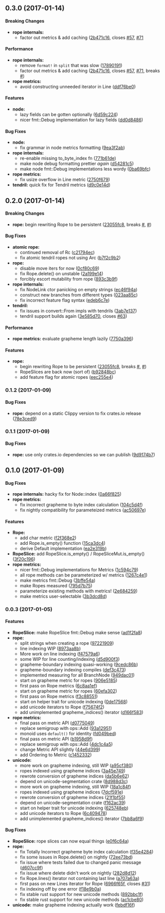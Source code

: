 <a name="0.3.0"></a>
## 0.3.0 (2017-01-14)


#### Breaking Changes

* **rope internals:**
  *  factor out metrics & add caching ([2b471c16](https://github.com/hawkw/an-editor/commit/2b471c168a8cfe9806b1f38a147d06c5170b7d16), closes [#57](https://github.com/hawkw/an-editor/issues/57), [#71](https://github.com/hawkw/an-editor/issues/71)

#### Performance

* **rope internals:**
  *  remove `format!` in `split` that was slow ([17890191](https://github.com/hawkw/an-editor/commit/17890191b12910f094b523c254542250153df3d2))
  *  factor out metrics & add caching ([2b471c16](https://github.com/hawkw/an-editor/commit/2b471c168a8cfe9806b1f38a147d06c5170b7d16), closes [#57](https://github.com/hawkw/an-editor/issues/57), [#71](https://github.com/hawkw/an-editor/issues/71), breaks [#](https://github.com/hawkw/an-editor/issues/))
* **rope metrics:**
  *  avoid constructing unneeded iterator in Line ([ddf76be0](https://github.com/hawkw/an-editor/commit/ddf76be02b1e730ac29f7a1ca9f333d802e1a356))
  
#### Features

* **node:**
  *  lazy fields can be gotten optionally ([6d59c224](https://github.com/hawkw/an-editor/commit/6d59c22450cbf1f9a29ce0e7200f41cf87134bd2))
  *  nicer fmt::Debug implementation for lazy fields ([dd0d8486](https://github.com/hawkw/an-editor/commit/dd0d8486aa28981859dfdb0b14f308a75d1a3a54))
  
#### Bug Fixes

* **node:**
  *  fix grammar in node metrics formatting ([9ea3f2ab](https://github.com/hawkw/an-editor/commit/9ea3f2ab49c08e3b332bc946e29795637590972c))
* **rope internals:**
  *  re-enable missing to_byte_index fn ([771b61de](https://github.com/hawkw/an-editor/commit/771b61de4ed693617589475824c189c4690add7d))
  *  make node debug formatting prettier _again_ ([d54281c5](https://github.com/hawkw/an-editor/commit/d54281c58dd18eaa1730a0bcb79e1080bfca421b))
  *  make node fmt::Debug implementations less wordy ([0ba69bfc](https://github.com/hawkw/an-editor/commit/0ba69bfc7fa7f9768837a0f8cfa837de3b620d78))
* **rope metrics:**
  *  fix usize overflow in Line metric ([2750f679](https://github.com/hawkw/an-editor/commit/2750f67996832252891e54c97a6273c10cc4aa89))
* **tendril:**  quick fix for Tendril metrics ([d9c0e14d](https://github.com/hawkw/an-editor/commit/d9c0e14dc39c003b0e26415b4343c71bffc1906c))



<a name="0.2.0"></a>
## 0.2.0 (2017-01-14)


#### Breaking Changes

* **rope:**  begin rewriting Rope to be persistent ([23055fc8](https://github.com/hawkw/an-editor/commit/23055fc82019567cc1727c8a62a2fa1d19fea476), breaks [#](https://github.com/hawkw/an-editor/issues/), [#](https://github.com/hawkw/an-editor/issues/))

#### Bug Fixes

* **atomic rope:**
  *  continued removal of Rc<AtomicTendril> ([c21794ec](https://github.com/hawkw/an-editor/commit/c21794ecd10285611b129e6174483866c4f694e0))
  *  fix atomic tendril ropes not using Arc ([b7f2c9b2](https://github.com/hawkw/an-editor/commit/b7f2c9b2798b6ad6e2be773026c90b178bb674b6))
* **rope:**
  *  disable move iters for now ([0cf80c69](https://github.com/hawkw/an-editor/commit/0cf80c697c29422a51c02801a7b587d228067ab6))
  *  fix Rope.delete() on unstable ([2a199e14](https://github.com/hawkw/an-editor/commit/2a199e143f28cca6d8dc4108043b68bcfbbc5f19))
  *  forcibly escort mutability from rope ([893c3b9f](https://github.com/hawkw/an-editor/commit/893c3b9fefbb7ab6f28bc34981dd517fe646b98a))
* **rope internals:**
  *  fix NodeLink ctor panicking on empty strings ([ec46f94a](https://github.com/hawkw/an-editor/commit/ec46f94a2f426d6346de9728caa628439aedf199))
  *  construct new branches from different types ([023aa85c](https://github.com/hawkw/an-editor/commit/023aa85cecb8f5c1d763f9bc883800f10267577d))
  *  fix incorrect feature flag syntax ([edeb6c7e](https://github.com/hawkw/an-editor/commit/edeb6c7eeb820e5e1dd7d24da5bbb45adfe4e7eb))
* **tendril:**
  *  fix issues in convert::From impls with tendrils ([3ab7e137](https://github.com/hawkw/an-editor/commit/3ab7e13740627b16deb0ce73b7bb7511ba8ef019))
  *  tendril support builds again ([3e585d70](https://github.com/hawkw/an-editor/commit/3e585d7011f754c1e023346404c48efe5af9a253), closes [#63](https://github.com/hawkw/an-editor/issues/63))

#### Performance

* **rope metrics:**  evaluate grapheme length lazily ([7750a396](https://github.com/hawkw/an-editor/commit/7750a3966da6c891419b810773983ec8619c1e56))

#### Features

* **rope:**
  * begin rewriting Rope to be persistent ([23055fc8](https://github.com/hawkw/an-editor/commit/23055fc82019567cc1727c8a62a2fa1d19fea476), breaks [#](https://github.com/hawkw/an-editor/issues/), [#](https://github.com/hawkw/an-editor/issues/))
  *  RopeSlices are back now (sort of) ([b92848bc](https://github.com/hawkw/an-editor/commit/b92848bce4dae457e6ea3e7bb0180f17070d174b))
  *  add feature flag for atomic ropes ([eec255e4](https://github.com/hawkw/an-editor/commit/eec255e4523aa5d1d6fa6b86d217018e0785144c))



<a name="0.1.2"></a>
### 0.1.2 (2017-01-09)


#### Bug Fixes

* **rope:**  depend on a static Clippy version to fix crates.io release ([78e3ced9](https://github.com/hawkw/an-editor/commit/78e3ced9201cdb8c989c8f447fc52eece15b6df5))





<a name="0.1.1"></a>
### 0.1.1 (2017-01-09)


#### Bug Fixes

* **rope:**  use only crates.io dependencies so we can publish ([9d9174b7](https://github.com/hawkw/an-editor/commit/9d9174b72207d37f12121e13b2a0f2e8a4fddda6))




<a name="0.1.0"></a>
## 0.1.0 (2017-01-09)


#### Bug Fixes

* **rope internals:**  hacky fix for Node::index ([0a66f825](https://github.com/hawkw/an-editor/commit/0a66f8251ec417743c00a839e54ab3845ff649c5))
* **rope metrics:**
  *  fix incorrect grapheme to byte index calculation ([104c5d4f](https://github.com/hawkw/an-editor/commit/104c5d4f430c3d79ef8195c8dbc930595f8fc5e4))
  *  fix nightly compatibility for parameteized metrics ([ac50697e](https://github.com/hawkw/an-editor/commit/ac50697e51355322325680517faa1582496e21b4))

#### Features

* **Rope:**
  *  add char metric ([f2f368e2](https://github.com/hawkw/an-editor/commit/f2f368e2d0f0f2ba6a8eeff43b9debe4e6b4ff33))
  *  add Rope.is_empty() function ([15ca3dc4](https://github.com/hawkw/an-editor/commit/15ca3dc420774ec8e3568c3a39bef1757485f3bd))
  *  derive Default implementation ([ea2e319b](https://github.com/hawkw/an-editor/commit/ea2e319b144f3e187b622e298d62ed4265d9e137))
* **RopeSlice:**  add RopeSlice.is_empty() / RopeSliceMut.is_empty() ([3f20c196](https://github.com/hawkw/an-editor/commit/3f20c1969e6727cdc6fcecff6d64ba1770105fcc))
* **rope metrics:**
  *  nicer fmt::Debug implementations for Metrics ([1c594c79](https://github.com/hawkw/an-editor/commit/1c594c79dbacc97fbfe659458a40ceff6aebc400))
  *  all rope methods can be parameterized w/ metrics ([1267c4e1](https://github.com/hawkw/an-editor/commit/1267c4e16ebd2bf6069d54059b148ad580ca3d6b))
  *  make metrics fmt::Debug ([3bffe54a](https://github.com/hawkw/an-editor/commit/3bffe54ad79b710863281b87e050b3d51cf386be))
  *  make Ropes measured ([795d7b75](https://github.com/hawkw/an-editor/commit/795d7b75ef2e561fee71ed64046d595d8959e019))
  *  parameterize existing methods with metrics! ([2e684259](https://github.com/hawkw/an-editor/commit/2e684259047ef2b6a9dbfdc96ace3bcadad26142))
  *  make metrics user-selectable ([3b3dcd8d](https://github.com/hawkw/an-editor/commit/3b3dcd8d12634da92b20f2e24acbba7421aa24e4))


<a name="0.0.3"></a>
### 0.0.3 (2017-01-05)


#### Features

* **RopeSlice:**  make RopeSlice fmt::Debug make sense ([ad1f2fa8](https://github.com/hawkw/an-editor/commit/ad1f2fa8c0c1bbb1d52ae95d07d1fe56b3d90e9b))
* **rope:**
  *  split strings when creating a rope ([97221909](https://github.com/hawkw/an-editor/commit/97221909108f7faa6ccd69daf273b6ac9d6d4595))
  *  line indexing WIP ([8973aa8b](https://github.com/hawkw/an-editor/commit/8973aa8be8331e43a2330d1e08c249b959f47d29))
  *  More work on line indexing ([f47579a6](https://github.com/hawkw/an-editor/commit/f47579a67e8752f9c4f914a6bdb2f46a13c24f0c))
  *  some WIP for line counting/indexing ([d5d900f3](https://github.com/hawkw/an-editor/commit/d5d900f367800097c5e0adade3fb933cebf9e8ea))
  *  grapheme-boundary indexing quasi-working ([9cedc86b](https://github.com/hawkw/an-editor/commit/9cedc86bd735b6db51df344643f7298cbe6accf7))
  *  grapheme-boundary indexing compiles ([def3c473](https://github.com/hawkw/an-editor/commit/def3c473d0aa420a1f42ccf8db4b5bddaf37cdf8))
  *  implemented measuring for all BranchNode ([949dac01](https://github.com/hawkw/an-editor/commit/949dac01d2f544b1711a3cb08b0ba19f437b548c))
  *  start on grapheme metric for ropes ([906e5185](https://github.com/hawkw/an-editor/commit/906e5185e6245d8b1c5744106204203aaee0a87e))
  *  first pass on Rope metrics ([6c8aa1ef](https://github.com/hawkw/an-editor/commit/6c8aa1ef4cfa1c3f85c9561a2d6856fb1cfa91f7))
  *  start on grapheme metric for ropes ([60efa302](https://github.com/hawkw/an-editor/commit/60efa30299772d3ba092d9eade3ffc9f748b9d8d))
  *  first pass on Rope metrics ([f3c88551](https://github.com/hawkw/an-editor/commit/f3c88551c17f8e73e05a3b1093de4806763a5d15))
  *  start on helper trait for unicode indexing ([0de17568](https://github.com/hawkw/an-editor/commit/0de17568fc599c567a16b16467636ceaa3ad34dc))
  *  add unicode iterators to Rope ([f75674f2](https://github.com/hawkw/an-editor/commit/f75674f2583c595ca8d8739d279145ea91fe0bf2))
  *  add unimplemented grapheme_indices() iterator ([d166f583](https://github.com/hawkw/an-editor/commit/d166f583bf8982abe08c6fb16648a25b180b3497))
* **rope metrics:**
  *  final pass on metric API ([d0775049](https://github.com/hawkw/an-editor/commit/d0775049f2ebbe052060b5b333800afdbd54f5c6))
  *  replace semigroup with ops::Add ([93a12951](https://github.com/hawkw/an-editor/commit/93a1295148f91d071a2828c91671d7b7a35c87e9))
  *  monoid uses `default()` for identity ([fd049bed](https://github.com/hawkw/an-editor/commit/fd049bed2121c4be92952fbfd129af5f86a319ca))
  *  final pass on metric API ([b1958d9f](https://github.com/hawkw/an-editor/commit/b1958d9f740e308f7c230143362c3b58ffa59b7b))
  *  replace semigroup with ops::Add ([4dc1c4a5](https://github.com/hawkw/an-editor/commit/4dc1c4a5d9a19fb8c898293b76ca0d76e7cabc7c))
  * change Metric API slightly ([44e6d399](https://github.com/hawkw/an-editor/commit/44e6d3996444b75b55755b614db2400256a99e6c))
  *  add Ordering to Metric ([c1452332](https://github.com/hawkw/an-editor/commit/c145233219c02905a448e0316784f585a8943b10))
* **unicode:**
  *  more work on grapheme indexing, still WIP ([a95cf380](https://github.com/hawkw/an-editor/commit/a95cf380866f0c2a69b4e2a4d23c4d019a816f0e))
  *  ropes indexed using grapheme indices ([3a45e749](https://github.com/hawkw/an-editor/commit/3a45e749dde027a5d4022f22dd147b3281e966a1))
  *  rewrote conversion of grapheme indices ([da5b6e62](https://github.com/hawkw/an-editor/commit/da5b6e62bbd4320ead772b0b93e2217d37c3b80e))
  *  depend on unicode-segmentation crate ([8d988d3c](https://github.com/hawkw/an-editor/commit/8d988d3cafb6245ee69cfebb79d7a588cca532eb))
  *  more work on grapheme indexing, still WIP ([18a1c84f](https://github.com/hawkw/an-editor/commit/18a1c84f28f506e017cb56f223597e26595e152a))
  *  ropes indexed using grapheme indices ([7dcf591e](https://github.com/hawkw/an-editor/commit/7dcf591e2ad1df0a4fa68c816c5411466e6a7e48))
  *  rewrote conversion of grapheme indices ([21f1bf55](https://github.com/hawkw/an-editor/commit/21f1bf55c57cd128c0345f3500de1c2eb0365158))
  *  depend on unicode-segmentation crate ([f162ac39](https://github.com/hawkw/an-editor/commit/f162ac39b2664fc50310448c01698e5612dd72f0))
  *  start on helper trait for unicode indexing ([625748eb](https://github.com/hawkw/an-editor/commit/625748ebc33bee9e860935c556b062c220422b98))
  *  add unicode iterators to Rope ([6c409478](https://github.com/hawkw/an-editor/commit/6c4094788f4ad4c8dd00355470980a1223d3fe7e))
  *  add unimplemented grapheme_indices() iterator ([7bb8a6f9](https://github.com/hawkw/an-editor/commit/7bb8a6f905137d35434c2df46a45503f3f102b4a))

#### Bug Fixes

* **RopeSlice:**  rope slices can now equal things ([e0f6c64a](https://github.com/hawkw/an-editor/commit/e0f6c64a579971d566d34c2a7031ba6eeb23f7df))
* **rope:**
  *  fix Totally Incorrect grapheme byte index calculation ([f35e4284](https://github.com/hawkw/an-editor/commit/f35e4284bf7f9defc9786cdf66fabda735d432d7))
  *  fix some issues in Rope.delete() on nightly ([72ee73bd](https://github.com/hawkw/an-editor/commit/72ee73bd6b4daa70e9bbb6bb2ec313fd25d27e8b))
  *  fix issue where tests failed due to changed panic message ([d607cc9f](https://github.com/hawkw/an-editor/commit/d607cc9f176824d72df4a19bb5bbdd75395f608e))
  *  fix issue where delete didn't work on nightly ([282d8d12](https://github.com/hawkw/an-editor/commit/282d8d1246fa9b290514c01f8ece44e836c351f5))
  *  fix Rope.lines() iterator not containing last line ([a707a63a](https://github.com/hawkw/an-editor/commit/a707a63aea270c23d53ef7a49a067e982642ebc9))
  *  first pass on new Lines iterator for Rope ([6966f65f](https://github.com/hawkw/an-editor/commit/6966f65f9d6e6f8e04a409675d6056a5879b7eb9), closes [#31](https://github.com/hawkw/an-editor/issues/31))
  *  fix indexing off by one error ([f18e9b0a](https://github.com/hawkw/an-editor/commit/f18e9b0a6720b12767c7faf5ee33796aea6592ed))
  *  fix stable rust support for new unicode methods ([892bbc1f](https://github.com/hawkw/an-editor/commit/892bbc1fc830975ffb1efc04619fb31ebeacee20))
  *  fix stable rust support for new unicode methods ([ac1cbe80](https://github.com/hawkw/an-editor/commit/ac1cbe8063ae5f0311e0a9bad0b77a334e429cbe))
* **unicode:**  make grapheme indexing actually work ([febdf16f](https://github.com/hawkw/an-editor/commit/febdf16fb0b6721cef0d59f3fe3d1ca3c94b4f2d))
